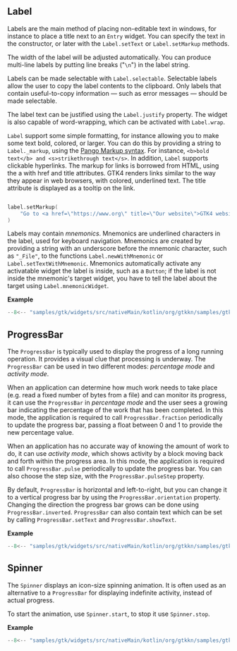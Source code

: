 ## Label

Labels are the main method of placing non-editable text in windows, for instance to place a title next to an `Entry`
widget. You can specify the text in the constructor, or later with the `Label.setText` or `Label.setMarkup` methods.

The width of the label will be adjusted automatically. You can produce multi-line labels by putting line breaks ("`\n`")
in the label string.

Labels can be made selectable with `Label.selectable`. Selectable labels allow the user to copy the label contents to
the clipboard. Only labels that contain useful-to-copy information — such as error messages — should be made selectable.

The label text can be justified using the `Label.justify` property. The widget is also capable of word-wrapping, which
can be activated with `Label.wrap`.

`Label` support some simple formatting, for instance allowing you to make some text bold, colored, or larger. You can do
this by providing a string to `Label._markup`, using
the [Pango Markup syntax](https://docs.gtk.org/Pango/pango_markup.html). For
instance, ``<b>bold text</b> and <s>strikethrough text</s>``.
In addition, `Label` supports clickable hyperlinks. The markup for links is borrowed from HTML, using the a with href
and title attributes. GTK4 renders links similar to the way they appear in web browsers, with colored, underlined text.
The title attribute is displayed as a tooltip on the link.

```kotlin

label.setMarkup(
    "Go to <a href=\"https://www.org\" title=\"Our website\">GTK4 website</a> for more"
)
```

Labels may contain *mnemonics*. Mnemonics are underlined characters in the label, used for keyboard navigation.
Mnemonics are created by providing a string with an underscore before the mnemonic character, such as `"_File"`, to the
functions `Label.newWithMnemonic` or `Label.setTextWithMnemonic`.
Mnemonics automatically activate any activatable widget the label is inside, such as a `Button`; if the label is not
inside the mnemonic's target widget, you have to tell the label about the target using `Label.mnemonicWidget`.

**Example**

``` kotlin title="samples/gtk/widgets/src/nativeMain/kotlin/org/gtkkn/samples/gtk/widgets/Label.kt"
--8<-- "samples/gtk/widgets/src/nativeMain/kotlin/org/gtkkn/samples/gtk/widgets/Label.kt"
```

## ProgressBar

The `ProgressBar` is typically used to display the progress of a long running operation. It provides a visual clue that
processing is underway. The `ProgressBar` can be used in two different modes: *percentage mode* and *activity mode*.

When an application can determine how much work needs to take place (e.g. read a fixed number of bytes from a file) and
can monitor its progress, it can use the `ProgressBar` in *percentage mode* and the user sees a growing bar indicating
the percentage of the work that has been completed. In this mode, the application is required to
call `ProgressBar.fraction` periodically to update the progress bar, passing a float between 0 and 1 to provide the new
percentage value.

When an application has no accurate way of knowing the amount of work to do, it can use *activity mode*, which shows
activity by a block moving back and forth within the progress area. In this mode, the application is required to
call `ProgressBar.pulse` periodically to update the progress bar. You can also choose the step size, with
the `ProgressBar.pulseStep` property.

By default, `ProgressBar` is horizontal and left-to-right, but you can change it to a vertical progress bar by using
the `ProgressBar.orientation` property. Changing the direction the progress bar grows can be done
using `ProgressBar.inverted`. `ProgressBar` can also contain text which can be set by calling `ProgressBar.setText`
and `ProgressBar.showText`.

**Example**

``` kotlin title="samples/gtk/widgets/src/nativeMain/kotlin/org/gtkkn/samples/gtk/widgets/ProgressBar.kt"
--8<-- "samples/gtk/widgets/src/nativeMain/kotlin/org/gtkkn/samples/gtk/widgets/ProgressBar.kt"
```

## Spinner

The `Spinner` displays an icon-size spinning animation. It is often used as an alternative to a `ProgressBar` for
displaying indefinite activity, instead of actual progress.

To start the animation, use `Spinner.start`, to stop it use `Spinner.stop`.

**Example**

``` kotlin title="samples/gtk/widgets/src/nativeMain/kotlin/org/gtkkn/samples/gtk/widgets/Spinner.kt"
--8<-- "samples/gtk/widgets/src/nativeMain/kotlin/org/gtkkn/samples/gtk/widgets/Spinner.kt"
```
